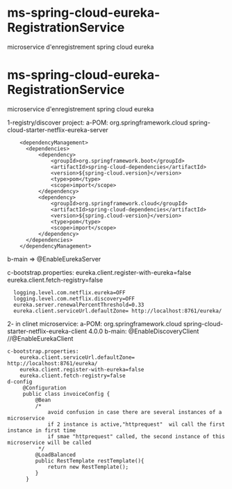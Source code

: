 # ms-spring-cloud-eureka-RegistrationService
microservice d'enregistrement spring cloud eureka

# ms-spring-cloud-eureka-RegistrationService
microservice d'enregistrement spring cloud eureka

1-registry/discover project:
   a-POM:
      </dependencies>
         <dependency>
            <groupId>org.springframework.cloud</groupId>
            <artifactId>spring-cloud-starter-netflix-eureka-server</artifactId>
          </dependency>
        </dependencies>

        <dependencyManagement>
          <dependencies>
              <dependency>
                  <groupId>org.springframework.boot</groupId>
                  <artifactId>spring-cloud-dependencies</artifactId>
                  <version>${spring-cloud.version}</version>
                  <type>pom</type>
                  <scope>import</scope>
              </dependency>
              <dependency>
                  <groupId>org.springframework.cloud</groupId>
                  <artifactId>spring-cloud-dependencies</artifactId>
                  <version>${spring.cloud-version}</version>
                  <type>pom</type>
                  <scope>import</scope>
              </dependency>
          </dependencies>
        </dependencyManagement>
        
   b-main => @EnableEurekaServer
   
   c-bootstrap.properties:
       eureka.client.register-with-eureka=false
       eureka.client.fetch-registry=false

      logging.level.com.netflix.eureka=OFF
      logging.level.com.netflix.discovery=OFF
      eureka.server.renewalPercentThreshold=0.33
      eureka.client.serviceUrl.defaultZone= http://localhost:8761/eureka/
   
   
2- in clinet microservice:
    a-POM:
      <dependency>
            <groupId>org.springframework.cloud</groupId>
            <artifactId>spring-cloud-starter-netflix-eureka-client</artifactId>
            <version>4.0.0</version>
        </dependency>
    b-main: 
       @EnableDiscoveryClient
       //@EnableEurekaClient
      
    c-bootstrap.properties:
        eureka.client.serviceUrl.defaultZone= http://localhost:8761/eureka/
        eureka.client.register-with-eureka=false
        eureka.client.fetch-registry=false
    d-config
         @Configuration
         public class invoiceConfig {
             @Bean
             /*
                 avoid confusion in case there are several instances of a microservice
                 if 2 instance is active,"httprequest"  wil call the first instance in first time
                 if smae "httprequest" called, the second instance of this microservice will be called
              */
             @LoadBalanced
             public RestTemplate restTemplate(){
                 return new RestTemplate();
             }
          }
